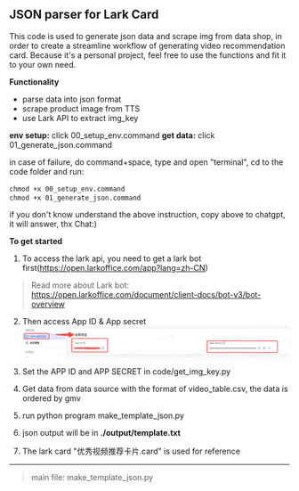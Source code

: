 ## JSON parser for Lark Card

This code is used to generate json data and scrape img from data shop, in order to create a streamline workflow of generating video recommendation card. Because it's a personal project, feel free to use the functions and fit it to your own need.

**Functionality**
- parse data into json format
- scrape product image from TTS
- use Lark API to extract img_key

**env setup:** click 00_setup_env.command
**get data:** click 01_generate_json.command

in case of failure, do command+space, type and open "terminal", cd to the code folder
and run:
```
chmod +x 00_setup_env.command
chmod +x 01_generate_json.command
```
if you don't know understand the above instruction, copy above to chatgpt, it will answer, thx Chat:)


**To get started**
1. To access the lark api, you need to get a lark bot first(https://open.larkoffice.com/app?lang=zh-CN)
> Read more about Lark bot: https://open.larkoffice.com/document/client-docs/bot-v3/bot-overview

2. Then access App ID & App secret
![alt text](./assets/image.png)

3. Set the APP ID and APP SECRET in code/get_img_key.py

4. Get data from data source with the format of video_table.csv, the data is ordered by gmv 

5. run python program make_template_json.py

6. json output will be in **./output/template.txt**

7. The lark card "优秀视频推荐卡片.card" is used for reference

---
>main file: make_template_json.py



